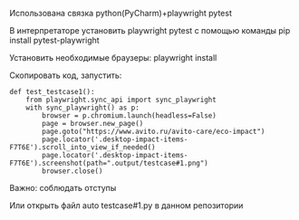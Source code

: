Использована связка python(PyCharm)+playwright pytest

В интерпретаторе установить playwright pytest c помощью команды 
pip install pytest-playwright

Установить необходимые браузеры:
playwright install


Скопировать код, запустить:

    def test_testcase1():
        from playwright.sync_api import sync_playwright
        with sync_playwright() as p:
            browser = p.chromium.launch(headless=False)
            page = browser.new_page()
            page.goto("https://www.avito.ru/avito-care/eco-impact")
            page.locator('.desktop-impact-items-F7T6E').scroll_into_view_if_needed()
            page.locator('.desktop-impact-items-F7T6E').screenshot(path=".output/testcase#1.png")
            browser.close()



Важно: соблюдать отступы

Или открыть файл auto testcase#1.py в данном репозитории
